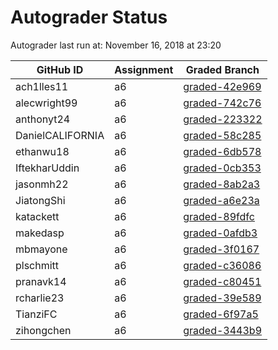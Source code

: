 # Autograder Status
Autograder last run at: November 16, 2018 at 23:20

| GitHub ID | Assignment | Graded Branch |
|-----------|------------|---------------|
| ach1lles11 | a6 | [graded-42e969](https://github.com/Fall2018COMP401-001/a6-ach1lles11/tree/graded-42e969) | 
| alecwright99 | a6 | [graded-742c76](https://github.com/Fall2018COMP401-001/a6-alecwright99/tree/graded-742c76) | 
| anthonyt24 | a6 | [graded-223322](https://github.com/Fall2018COMP401-001/a6-anthonyt24/tree/graded-223322) | 
| DanielCALIFORNIA | a6 | [graded-58c285](https://github.com/Fall2018COMP401-001/a6-DanielCALIFORNIA/tree/graded-58c285) | 
| ethanwu18 | a6 | [graded-6db578](https://github.com/Fall2018COMP401-001/a6-ethanwu18/tree/graded-6db578) | 
| IftekharUddin | a6 | [graded-0cb353](https://github.com/Fall2018COMP401-001/a6-IftekharUddin/tree/graded-0cb353) | 
| jasonmh22 | a6 | [graded-8ab2a3](https://github.com/Fall2018COMP401-001/a6-jasonmh22/tree/graded-8ab2a3) | 
| JiatongShi | a6 | [graded-a6e23a](https://github.com/Fall2018COMP401-001/a6-JiatongShi/tree/graded-a6e23a) | 
| katackett | a6 | [graded-89fdfc](https://github.com/Fall2018COMP401-001/a6-katackett/tree/graded-89fdfc) | 
| makedasp | a6 | [graded-0afdb3](https://github.com/Fall2018COMP401-001/a6-makedasp/tree/graded-0afdb3) | 
| mbmayone | a6 | [graded-3f0167](https://github.com/Fall2018COMP401-001/a6-mbmayone/tree/graded-3f0167) | 
| plschmitt | a6 | [graded-c36086](https://github.com/Fall2018COMP401-001/a6-plschmitt/tree/graded-c36086) | 
| pranavk14 | a6 | [graded-c80451](https://github.com/Fall2018COMP401-001/a6-pranavk14/tree/graded-c80451) | 
| rcharlie23 | a6 | [graded-39e589](https://github.com/Fall2018COMP401-001/a6-rcharlie23/tree/graded-39e589) | 
| TianziFC | a6 | [graded-6f97a5](https://github.com/Fall2018COMP401-001/a6-TianziFC/tree/graded-6f97a5) | 
| zihongchen | a6 | [graded-3443b9](https://github.com/Fall2018COMP401-001/a6-zihongchen/tree/graded-3443b9) | 
